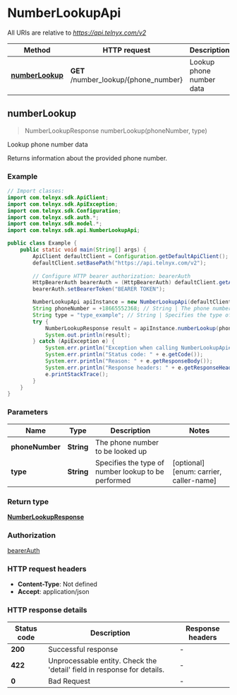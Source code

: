 # NumberLookupApi

All URIs are relative to *https://api.telnyx.com/v2*

Method | HTTP request | Description
------------- | ------------- | -------------
[**numberLookup**](NumberLookupApi.md#numberLookup) | **GET** /number_lookup/{phone_number} | Lookup phone number data



## numberLookup

> NumberLookupResponse numberLookup(phoneNumber, type)

Lookup phone number data

Returns information about the provided phone number.

### Example

```java
// Import classes:
import com.telnyx.sdk.ApiClient;
import com.telnyx.sdk.ApiException;
import com.telnyx.sdk.Configuration;
import com.telnyx.sdk.auth.*;
import com.telnyx.sdk.model.*;
import com.telnyx.sdk.api.NumberLookupApi;

public class Example {
    public static void main(String[] args) {
        ApiClient defaultClient = Configuration.getDefaultApiClient();
        defaultClient.setBasePath("https://api.telnyx.com/v2");
        
        // Configure HTTP bearer authorization: bearerAuth
        HttpBearerAuth bearerAuth = (HttpBearerAuth) defaultClient.getAuthentication("bearerAuth");
        bearerAuth.setBearerToken("BEARER TOKEN");

        NumberLookupApi apiInstance = new NumberLookupApi(defaultClient);
        String phoneNumber = +18665552368; // String | The phone number to be looked up
        String type = "type_example"; // String | Specifies the type of number lookup to be performed
        try {
            NumberLookupResponse result = apiInstance.numberLookup(phoneNumber, type);
            System.out.println(result);
        } catch (ApiException e) {
            System.err.println("Exception when calling NumberLookupApi#numberLookup");
            System.err.println("Status code: " + e.getCode());
            System.err.println("Reason: " + e.getResponseBody());
            System.err.println("Response headers: " + e.getResponseHeaders());
            e.printStackTrace();
        }
    }
}
```

### Parameters


Name | Type | Description  | Notes
------------- | ------------- | ------------- | -------------
 **phoneNumber** | **String**| The phone number to be looked up |
 **type** | **String**| Specifies the type of number lookup to be performed | [optional] [enum: carrier, caller-name]

### Return type

[**NumberLookupResponse**](NumberLookupResponse.md)

### Authorization

[bearerAuth](../README.md#bearerAuth)

### HTTP request headers

- **Content-Type**: Not defined
- **Accept**: application/json

### HTTP response details
| Status code | Description | Response headers |
|-------------|-------------|------------------|
| **200** | Successful response |  -  |
| **422** | Unprocessable entity. Check the &#39;detail&#39; field in response for details. |  -  |
| **0** | Bad Request |  -  |

